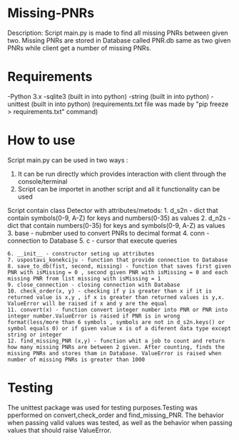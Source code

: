 # Missing-PNRs

Description: Script main.py is made to find all missing PNRs between given two. Missing PNRs are stored in Database called PNR.db same as two given PNRs while client get a number of missing PNRs.

# Requirements

 -Python 3.x
 -sqlite3 (built in into python)
 -string  (built in into python)
 -unittest (built in into python)
 (requirements.txt file was made by "pip freeze > requirements.txt" command)

# How to use

  Script main.py can be used in two ways :

  1) It can be run directly which provides interaction with client through the console/terminal 
  2) Script can be importet in another script and all it functionality can be used 

  Script contain class Detector with attributes/metods:
  	1. d_s2n - dict that contain symbols(0-9, A-Z) for keys and numbers(0-35) as values
  	2. d_n2s - dict that contain numbers(0-35) for keys and symbols(0-9, A-Z) as values
  	3. base - nubmber used to convert PNRs to decimal format
  	4. conn - connection to Database
  	5. c - cursor that execute queries 

  	6. __init__ - constructor seting up attributes
  	7. uspostavi_konekciju - function that provide connection to Database
  	8. save_to_db(fist, second, missing) - function that saves first given PNR with isMissing = 0 , second given PNR with isMissing = 0 and each missing PNR from list missing with isMissing = 1
  	9. close_connection - closing connection with Database
  	10. check_order(x, y) - checking if y is greater than x if it is returned value is x,y , if x is greater than returned values is y,x. ValueError will be raised if x and y are the equal
  	11. convert(x) - function convert integer number into PNR or PNR into integer number.ValueError is raised if PNR is in wrong format(less/more than 6 symbols , symbols are not in d_s2n.keys() or symbol equals 0) or if given value x is of a diferent data type except string or integer
  	12. find_missing_PNR (x,y) - function whit a job to count and return how many missing PNRs are between 2 given. After counting, finds the missing PNRs and stores tham in Database. ValueError is raised when number of missing PNRs is greater than 1000

# Testing

 The unittest package was used for testing purposes.Testing was pperformed on convert,check_order and find_missing_PNR.
 The behavior when passing valid values was tested, as well as the behavior when passing values that should raise ValueError. 